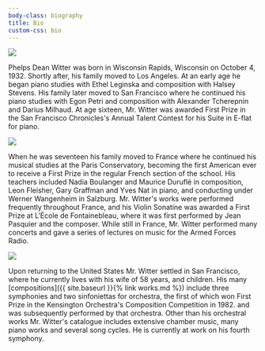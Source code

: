 ```yaml
---
body-class: biography
title: Bio
custom-css: bio
---
```


<div class="image"><img class="right" src="{{ '/assets/gallery/originals/bio-pic-1_5_orig.jpg' | relative_url }}" /></div>

Phelps Dean Witter was born in Wisconsin Rapids, Wisconsin on October 4, 1932.  Shortly after,  his family moved to Los Angeles.  At an early age he began  piano studies with Ethel Leginska and composition with Halsey Stevens. His family later moved to San Francisco where he continued his piano studies with Egon Petri and composition with Alexander Tcherepnin and Darius Milhaud. At age sixteen, Mr. Witter was awarded First Prize in the San Francisco Chronicles's Annual Talent Contest for his Suite in E-flat for piano.

<div class="image"><img class="left" src="{{ '/assets/gallery/originals/for-bio_orig.jpg' | relative_url }}" /></div>

When he was seventeen his family moved to France where he continued his musical studies at the Paris Conservatory, becoming the first American ever to receive a First Prize in the regular French section of the school. His teachers included Nadia Boulanger and Maurice Duruflé in composition, Leon Fleisher, Gary Graffman and Yves Nat in piano, and conducting under Werner Wangenheim in Salzburg.  Mr. Witter's works were performed frequently throughout France, and his Violin Sonatine was awarded a First Prize at L'École de Fontainebleau, where it was first performed by Jean Pasquier and the composer. While still in France, Mr. Witter performed many concerts and gave a series of lectures on music for the Armed Forces Radio.

<div class="image"><img class="right" src="{{ '/assets/gallery/originals/bio-pic-3_orig.jpg' | relative_url }}" /></div>

Upon returning to the United States Mr. Witter settled in San Francisco, where he currently lives with his wife of 58 years, and children. His many [compositions]({{ site.baseurl }}{% link works.md %}) include three symphonies and two sinfoniettas for orchestra, the first of which won First Prize in the Kensington Orchestra's Composition Competition in 1982. and was subsequently performed by that orchestra. Other than his orchestral works Mr. Witter's catalogue includes extensive chamber music, many piano works and several song cycles. He is currently at work on his fourth symphony.
